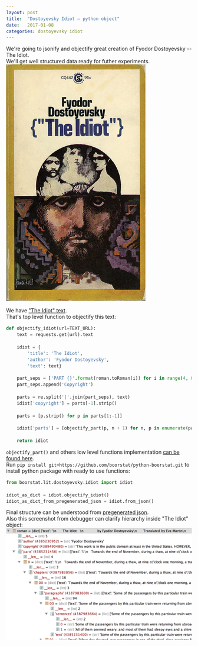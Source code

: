 ```yaml
---
layout: post
title:  "Dostoyevsky Idiot — python object"
date:   2017-01-08
categories: dostoyevsky idiot
---
```

We're going to jsonify and objectify great creation of Fyodor Dostoyevsky -- The Idiot.<br/>
We'll get well structured data ready for futher experiments.<br/>
![Image](https://github.com/boorstat/boorstat.github.io/raw/master/images/dostoyevsky-idiot-object.jpg)

We have <a href="https://github.com/boorstat/boorstat-files/raw/master/lit/dostoevsky/The_Idiot.txt">"The Idiot" text</a>.<br/>
That's top level function to objectify this text:


```python
def objectify_idiot(url=TEXT_URL):
    text = requests.get(url).text

    idiot = {
        'title': 'The Idiot',
        'author': 'Fyodor Dostoyevsky',
        'text': text}

    part_seps = ['PART {}'.format(roman.toRoman(i)) for i in range(4, 0, -1)]
    part_seps.append('Copyright')

    parts = re.split('|'.join(part_seps), text)
    idiot['copyright'] = parts[-1].strip()

    parts = [p.strip() for p in parts[1:-1]]

    idiot['parts'] = [objectify_part(p, n + 1) for n, p in enumerate(parts)]

    return idiot
```

`objectify_part()` and others low level functions implementation <a href="https://github.com/boorstat/python-boorstat/blob/master/boorstat/lit/dostoyevsky/idiot/idiot.py">can be found here</a>.<br/>
Run `pip install git+https://github.com/boorstat/python-boorstat.git` to install python package with ready to use functions:


```python
from boorstat.lit.dostoyevsky.idiot import idiot

idiot_as_dict = idiot.objectify_idiot()
idiot_as_dict_from_pregenerated_json = idiot.from_json()
```

Final structure can be understood from <a href="https://github.com/boorstat/boorstat-files/raw/master/lit/dostoevsky/idiot.json">pregenerated json</a>.<br/>
Also this screenshot from debugger can clarify hierarchy inside "The Idiot" object:
![Image](https://github.com/boorstat/boorstat.github.io/raw/master/images/dostoyevsky-idiot-object-structure.png)
